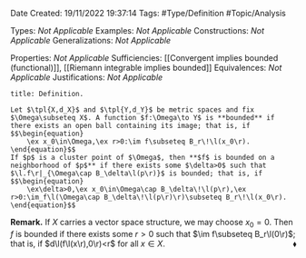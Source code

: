<div class="topSpace"></div>

Date Created: 19/11/2022 19:37:14
Tags: #Type/Definition #Topic/Analysis

Types: _Not Applicable_
Examples: _Not Applicable_
Constructions: _Not Applicable_
Generalizations: _Not Applicable_

Properties: _Not Applicable_
Sufficiencies: [[Convergent implies bounded (functional)]], [[Riemann integrable implies bounded]]
Equivalences: _Not Applicable_
Justifications: _Not Applicable_

``` ad-Definition
title: Definition.

Let $\tpl{X,d_X}$ and $\tpl{Y,d_Y}$ be metric spaces and fix $\Omega\subseteq X$. A function $f:\Omega\to Y$ is **bounded** if there exists an open ball containing its image; that is, if
$$\begin{equation}
    \ex x_0\in\Omega,\ex r>0:\im f\subseteq B_r\!\l(x_0\r).
\end{equation}$$
If $p$ is a cluster point of $\Omega$, then **$f$ is bounded on a neighborhood of $p$** if there exists some $\delta>0$ such that $\l.f\r|_{\Omega\cap B_\delta\l(p\r)}$ is bounded; that is, if
$$\begin{equation}
    \ex\delta>0,\ex x_0\in\Omega\cap B_\delta\!\l(p\r),\ex r>0:\im_f\l(\Omega\cap B_\delta\!\l(p\r)\r)\subseteq B_r\!\l(x_0\r).
\end{equation}$$

```

**Remark.** If $X$ carries a vector space structure, we may choose $x_0=0$. Then $f$ is bounded if there exists some $r>0$ such that $\im f\subseteq B_r\l(0\r)$; that is, if $d\l(f\l(x\r),0\r)<r$ for all $x\in X$.<span style="float:right;">$\blacklozenge$</span>
